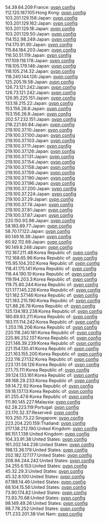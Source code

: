54.39.64.209:France: [ovpn config](vpn/54_39_64_209.ovpn)  
112.120.187.105:Hong Kong: [ovpn config](vpn/112_120_187_105.ovpn)  
103.201.129.158:Japan: [ovpn config](vpn/103_201_129_158.ovpn)  
103.201.129.162:Japan: [ovpn config](vpn/103_201_129_162.ovpn)  
103.201.129.18:Japan: [ovpn config](vpn/103_201_129_18.ovpn)  
103.201.129.50:Japan: [ovpn config](vpn/103_201_129_50.ovpn)  
114.152.98.249:Japan: [ovpn config](vpn/114_152_98_249.ovpn)  
114.170.91.90:Japan: [ovpn config](vpn/114_170_91_90.ovpn)  
115.84.184.203:Japan: [ovpn config](vpn/115_84_184_203.ovpn)  
116.50.51.119:Japan: [ovpn config](vpn/116_50_51_119.ovpn)  
117.109.118.178:Japan: [ovpn config](vpn/117_109_118_178.ovpn)  
118.105.179.146:Japan: [ovpn config](vpn/118_105_179_146.ovpn)  
118.105.214.32:Japan: [ovpn config](vpn/118_105_214_32.ovpn)  
118.240.144.126:Japan: [ovpn config](vpn/118_240_144_126.ovpn)  
125.205.19.58:Japan: [ovpn config](vpn/125_205_19_58.ovpn)  
126.73.121.242:Japan: [ovpn config](vpn/126_73_121_242.ovpn)  
126.73.121.242:Japan: [ovpn config](vpn/126_73_121_242.ovpn)  
126.95.225.151:Japan: [ovpn config](vpn/126_95_225_151.ovpn)  
133.18.215.22:Japan: [ovpn config](vpn/133_18_215_22.ovpn)  
153.156.26.8:Japan: [ovpn config](vpn/153_156_26_8.ovpn)  
153.156.26.8:Japan: [ovpn config](vpn/153_156_26_8.ovpn)  
202.57.232.151:Japan: [ovpn config](vpn/202_57_232_151.ovpn)  
218.221.60.84:Japan: [ovpn config](vpn/218_221_60_84.ovpn)  
219.100.37.10:Japan: [ovpn config](vpn/219_100_37_10.ovpn)  
219.100.37.100:Japan: [ovpn config](vpn/219_100_37_100.ovpn)  
219.100.37.103:Japan: [ovpn config](vpn/219_100_37_103.ovpn)  
219.100.37.11:Japan: [ovpn config](vpn/219_100_37_11.ovpn)  
219.100.37.126:Japan: [ovpn config](vpn/219_100_37_126.ovpn)  
219.100.37.131:Japan: [ovpn config](vpn/219_100_37_131.ovpn)  
219.100.37.154:Japan: [ovpn config](vpn/219_100_37_154.ovpn)  
219.100.37.158:Japan: [ovpn config](vpn/219_100_37_158.ovpn)  
219.100.37.159:Japan: [ovpn config](vpn/219_100_37_159.ovpn)  
219.100.37.190:Japan: [ovpn config](vpn/219_100_37_190.ovpn)  
219.100.37.196:Japan: [ovpn config](vpn/219_100_37_196.ovpn)  
219.100.37.200:Japan: [ovpn config](vpn/219_100_37_200.ovpn)  
219.100.37.224:Japan: [ovpn config](vpn/219_100_37_224.ovpn)  
219.100.37.29:Japan: [ovpn config](vpn/219_100_37_29.ovpn)  
219.100.37.74:Japan: [ovpn config](vpn/219_100_37_74.ovpn)  
219.100.37.81:Japan: [ovpn config](vpn/219_100_37_81.ovpn)  
219.100.37.87:Japan: [ovpn config](vpn/219_100_37_87.ovpn)  
220.150.93.98:Japan: [ovpn config](vpn/220_150_93_98.ovpn)  
58.183.89.77:Japan: [ovpn config](vpn/58_183_89_77.ovpn)  
58.70.17.122:Japan: [ovpn config](vpn/58_70_17_122.ovpn)  
60.149.16.36:Japan: [ovpn config](vpn/60_149_16_36.ovpn)  
60.92.112.68:Japan: [ovpn config](vpn/60_92_112_68.ovpn)  
90.149.8.248:Japan: [ovpn config](vpn/90_149_8_248.ovpn)  
112.167.211.48:Korea Republic of: [ovpn config](vpn/112_167_211_48.ovpn)  
112.168.65.96:Korea Republic of: [ovpn config](vpn/112_168_65_96.ovpn)  
115.95.104.202:Korea Republic of: [ovpn config](vpn/115_95_104_202.ovpn)  
118.41.175.141:Korea Republic of: [ovpn config](vpn/118_41_175_141.ovpn)  
118.44.190.10:Korea Republic of: [ovpn config](vpn/118_44_190_10.ovpn)  
119.194.203.3:Korea Republic of: [ovpn config](vpn/119_194_203_3.ovpn)  
119.75.80.244:Korea Republic of: [ovpn config](vpn/119_75_80_244.ovpn)  
121.177.145.228:Korea Republic of: [ovpn config](vpn/121_177_145_228.ovpn)  
121.182.57.146:Korea Republic of: [ovpn config](vpn/121_182_57_146.ovpn)  
121.183.215.190:Korea Republic of: [ovpn config](vpn/121_183_215_190.ovpn)  
121.88.26.78:Korea Republic of: [ovpn config](vpn/121_88_26_78.ovpn)  
125.134.183.238:Korea Republic of: [ovpn config](vpn/125_134_183_238.ovpn)  
180.69.93.211:Korea Republic of: [ovpn config](vpn/180_69_93_211.ovpn)  
183.111.114.242:Korea Republic of: [ovpn config](vpn/183_111_114_242.ovpn)  
1.253.116.206:Korea Republic of: [ovpn config](vpn/1_253_116_206.ovpn)  
220.118.240.181:Korea Republic of: [ovpn config](vpn/220_118_240_181.ovpn)  
220.86.252.137:Korea Republic of: [ovpn config](vpn/220_86_252_137.ovpn)  
221.146.39.239:Korea Republic of: [ovpn config](vpn/221_146_39_239.ovpn)  
221.154.130.41:Korea Republic of: [ovpn config](vpn/221_154_130_41.ovpn)  
221.163.155.200:Korea Republic of: [ovpn config](vpn/221_163_155_200.ovpn)  
222.116.27.132:Korea Republic of: [ovpn config](vpn/222_116_27_132.ovpn)  
223.131.56.126:Korea Republic of: [ovpn config](vpn/223_131_56_126.ovpn)  
27.1.75.111:Korea Republic of: [ovpn config](vpn/27_1_75_111.ovpn)  
39.124.133.161:Korea Republic of: [ovpn config](vpn/39_124_133_161.ovpn)  
49.168.29.233:Korea Republic of: [ovpn config](vpn/49_168_29_233.ovpn)  
59.14.72.92:Korea Republic of: [ovpn config](vpn/59_14_72_92.ovpn)  
59.18.137.13:Korea Republic of: [ovpn config](vpn/59_18_137_13.ovpn)  
61.255.47.6:Korea Republic of: [ovpn config](vpn/61_255_47_6.ovpn)  
111.90.145.227:Malaysia: [ovpn config](vpn/111_90_145_227.ovpn)  
62.28.223.119:Portugal: [ovpn config](vpn/62_28_223_119.ovpn)  
23.170.32.37:Reserved: [ovpn config](vpn/23_170_32_37.ovpn)  
103.250.73.22:Singapore: [ovpn config](vpn/103_250_73_22.ovpn)  
223.204.220.159:Thailand: [ovpn config](vpn/223_204_220_159.ovpn)  
217.138.212.190:United Kingdom: [ovpn config](vpn/217_138_212_190.ovpn)  
86.151.1.138:United Kingdom: [ovpn config](vpn/86_151_1_138.ovpn)  
104.33.91.38:United States: [ovpn config](vpn/104_33_91_38.ovpn)  
161.202.144.236:United States: [ovpn config](vpn/161_202_144_236.ovpn)  
198.13.36.179:United States: [ovpn config](vpn/198_13_36_179.ovpn)  
202.182.127.177:United States: [ovpn config](vpn/202_182_127_177.ovpn)  
208.94.244.242:United States: [ovpn config](vpn/208_94_244_242.ovpn)  
34.255.6.153:United States: [ovpn config](vpn/34_255_6_153.ovpn)  
45.32.29.3:United States: [ovpn config](vpn/45_32_29_3.ovpn)  
45.32.8.100:United States: [ovpn config](vpn/45_32_8_100.ovpn)  
67.188.14.46:United States: [ovpn config](vpn/67_188_14_46.ovpn)  
68.104.15.56:United States: [ovpn config](vpn/68_104_15_56.ovpn)  
73.90.174.82:United States: [ovpn config](vpn/73_90_174_82.ovpn)  
73.93.70.68:United States: [ovpn config](vpn/73_93_70_68.ovpn)  
98.149.49.26:United States: [ovpn config](vpn/98_149_49_26.ovpn)  
98.7.78.252:United States: [ovpn config](vpn/98_7_78_252.ovpn)  
171.233.201.38:Viet Nam: [ovpn config](vpn/171_233_201_38.ovpn)  

